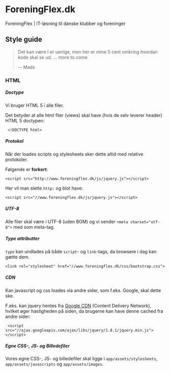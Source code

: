 ForeningFlex.dk
============

ForeningFlex | IT-løsning til danske klubber og foreninger

Style guide
-----------

> Det kan være I er uenige, men her er mine 5 cent omkring hvordan kode skal se ud.
> ... more to come
>
> -- Mads


### HTML ###
##### Doctype #####

Vi bruger HTML 5 i alle filer.

Det betyder at alle html filer (views) skal have (hvis de selv leverer header) HTML 5 doctypen:

     <!DOCTYPE html>

##### Protokol #####

Når der loades scripts og stylesheets sker dette altid med relative protokoler.

Følgende er **forkert**:

    <script src="http://www.foreningflex.dk/js/jquery.js"></script>

Her vil man slette `http:` og blot have:

    <script src="//www.foreningflex.dk/js/jquery.js"></script>

##### UTF-8 #####

Alle filer skal være i UTF-8 (uden BOM) og vi sender `<meta charset="utf-8">` med som meta-tag.

##### Type attributter #####

`type` kan undlades på både `script`- og `link`-tags, da browsere i dag kan gætte dem.

    <link rel="stylesheet" href="//www.foreningflex.dk/css/bootstrap.css">

##### CDN #####

Kan javascript og css loades via andre sider, som f.eks. Google, skal dette ske.

F.eks. kan jquery hentes fra [Google CDN](https://developers.google.com/speed/libraries/devguide) (Content Delivery Network), hvilket øger hastigheden på siden, da brugerne kan have denne cached fra andre sider:

     <script src="//ajax.googleapis.com/ajax/libs/jquery/1.8.1/jquery.min.js"></script>

##### Egne CSS-, JS- og Billedefiler #####

Vores egne CSS-, JS- og billedefiler skal ligge i `app/assets/stylesheets`, `app/assets/javascripts` og `app/assets/images`.


